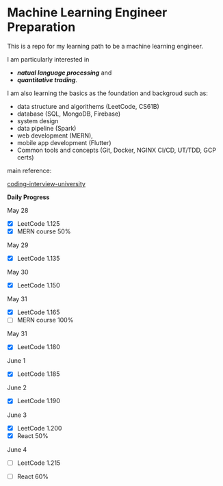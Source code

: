 # Machine Learning Engineer Preparation

This is a repo for my learning path to be a machine learning engineer. 

I am particularly interested in 

- ***natual language processing*** and 
- ***quantitative trading***. 

I am also learning the basics as the foundation and backgroud such as: 
- data structure and algorithems (LeetCode, CS61B)
- database (SQL, MongoDB, Firebase)
- system design
- data pipeline (Spark)
- web development (MERN), 
- mobile app development (Flutter)
- Common tools and concepts (Git, Docker, NGINX CI/CD, UT/TDD, GCP certs)

main reference: 

[coding-interview-university](https://github.com/jwasham/coding-interview-university#recursion)

 **Daily Progress**
 
May 28
- [x] LeetCode 1.125
- [x] MERN course 50%

May 29 
- [x] LeetCode 1.135

May 30 
- [x] LeetCode 1.150

May 31
- [x] LeetCode 1.165
- [ ] MERN course 100%

May 31
- [x] LeetCode 1.180

June 1
- [x] LeetCode 1.185

June 2
- [x] LeetCode 1.190

June 3
- [x] LeetCode 1.200
- [x] React 50%

June 4
- [ ] LeetCode 1.215
- [ ] React 60%






